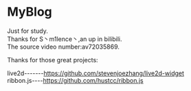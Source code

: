 # MyBlog
Just for study.  
Thanks for S丶m1lence丶,an up in bilibili.  
The source video number:av72035869.

Thanks for those great projects:  
  
live2d-------https://github.com/stevenjoezhang/live2d-widget  
ribbon.js----https://github.com/hustcc/ribbon.js
